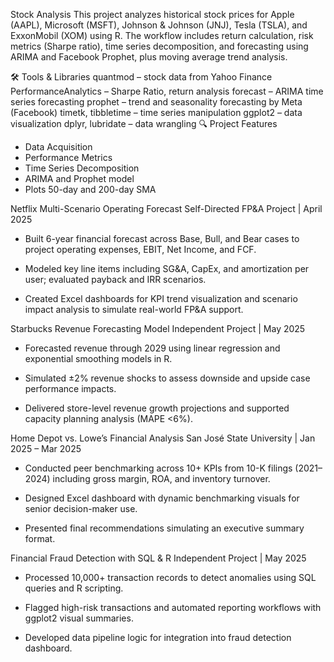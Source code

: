 Stock Analysis
This project analyzes historical stock prices for Apple (AAPL), Microsoft (MSFT), Johnson & Johnson (JNJ), Tesla (TSLA), and ExxonMobil (XOM) using R. The workflow includes return calculation, risk metrics (Sharpe ratio), time series decomposition, and forecasting using ARIMA and Facebook Prophet, plus moving average trend analysis.

🛠️ Tools & Libraries
quantmod – stock data from Yahoo Finance
PerformanceAnalytics – Sharpe Ratio, return analysis
forecast – ARIMA time series forecasting
prophet – trend and seasonality forecasting by Meta (Facebook)
timetk, tibbletime – time series manipulation
ggplot2 – data visualization
dplyr, lubridate – data wrangling
🔍 Project Features
- Data Acquisition
- Performance Metrics
- Time Series Decomposition
- ARIMA and Prophet model
- Plots 50-day and 200-day SMA

Netflix Multi-Scenario Operating Forecast
Self-Directed FP&A Project | April 2025

- Built 6-year financial forecast across Base, Bull, and Bear cases to project operating expenses, EBIT, Net Income, and FCF.

- Modeled key line items including SG&A, CapEx, and amortization per user; evaluated payback and IRR scenarios.

- Created Excel dashboards for KPI trend visualization and scenario impact analysis to simulate real-world FP&A support.


Starbucks Revenue Forecasting Model
Independent Project |  May 2025

- Forecasted revenue through 2029 using linear regression and exponential smoothing models in R.

- Simulated ±2% revenue shocks to assess downside and upside case performance impacts.

- Delivered store-level revenue growth projections and supported capacity planning analysis (MAPE <6%).


Home Depot vs. Lowe’s Financial Analysis
San José State University |  Jan 2025 – Mar 2025

- Conducted peer benchmarking across 10+ KPIs from 10-K filings (2021–2024) including gross margin, ROA, and inventory turnover.

- Designed Excel dashboard with dynamic benchmarking visuals for senior decision-maker use.

- Presented final recommendations simulating an executive summary format.


Financial Fraud Detection with SQL & R
Independent Project |  May 2025

- Processed 10,000+ transaction records to detect anomalies using SQL queries and R scripting.

- Flagged high-risk transactions and automated reporting workflows with ggplot2 visual summaries.
- Developed data pipeline logic for integration into fraud detection dashboard.


